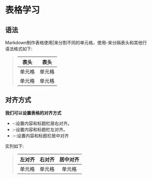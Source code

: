 # 表格学习

## 语法

Markdown制作表格使用|来分割不同的单元格，使用-来分隔表头和其他行  
语法格式如下:
> |  表头   | 表头  |
> |  ----  | ----  |
> | 单元格  | 单元格 |
> | 单元格  | 单元格 |

## 对齐方式

**我们可以设置表格的对齐方式**

* -:设置内容和标题栏居右对齐。  
* :-设置内容和标题栏左对齐。  
* :-:设置内容和标题栏居中对齐
  
实列如下:
> | 左对齐 | 右对齐 | 居中对齐 |
> | :---- | ---: | :----: |
> | 单元格 | 单元格 | 单元格 |

